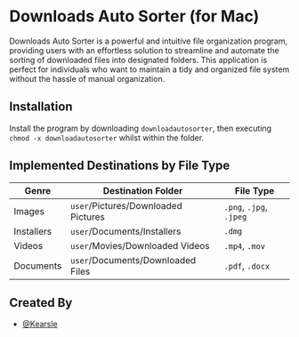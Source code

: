 # Downloads Auto Sorter (for Mac)

Downloads Auto Sorter is a powerful and intuitive file organization program, providing users with an effortless solution to streamline and automate the sorting of downloaded files into designated folders. This application is perfect for individuals who want to maintain a tidy and organized file system without the hassle of manual organization.

## Installation

Install the program by downloading `downloadautosorter`, then executing `chmod -x downloadautosorter` whilst within the folder.

## Implemented Destinations by File Type

| Genre | Destination Folder | File Type |
| --- | --- | --- |
| Images | `user`/Pictures/Downloaded Pictures | `.png`, `.jpg`, `.jpeg` |
| Installers | `user`/Documents/Installers | `.dmg` |
| Videos | `user`/Movies/Downloaded Videos | `.mp4`, `.mov` |
| Documents | `user`/Documents/Downloaded Files | `.pdf`, `.docx` |

## Created By
- [@Kearsle](https://www.github.com/Kearsle)
